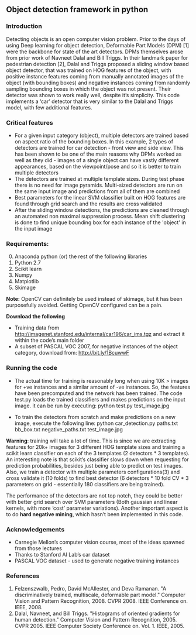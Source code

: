 ## Object detection framework in python

### Introduction
Detecting objects is an open computer vision problem. Prior to the days of using Deep learning for object detection, Deformable Part Models (DPM) [1] were the backbone for state of the art detectors. DPMs themselves arose from prior work of Navneet Dalal and Bill Triggs. In their landmark paper for pedestrian detection [2], Dalal and Triggs proposed a sliding window based object detector, that was trained on HOG features of the object, with positive instance features coming from manually annotated images of the object (with bounding boxes) and negative instances coming from randomly sampling bounding boxes in which the object was not present. Their detector was shown to work really well, despite it’s simplicity. This code implements a ‘car’ detector that is very similar to the Dalal and Triggs model, with few additional features. 

### Critical features
* For a given input category (object), multiple detectors are trained based on aspect ratio of the bounding boxes. In this example, 2 types of detectors are trained for car detection - front view and side view. This has been shown to be one of the main reasons why DPMs worked as well as they did - images of a single object can have vastly different appearances, based on the viewpoint/pose and so it is better to train multiple detectors
* The detectors are trained at multiple template sizes. During test phase there is no need for image pyramids. Multi-sized detectors are run on the same input image and predictions from all of them are combined
* Best parameters for the linear SVM classifier built on HOG features are found through grid search and the results are cross validated
* After the sliding window detections, the predictions are cleaned through an automated non maximal suppression process. Mean shift clustering is done to find unique bounding box for each instance of the 'object' in the input image

### Requirements:
0. Anaconda python (or) the rest of the following libraries 
0. Python 2.7
0. Scikit learn
0. Numpy
0. Matplotlib
0. Skimage

**Note:** OpenCV can definitely be used instead of skimage, but it has been purposefully avoided. Getting OpenCV configured can be a pain. 

**Download the following**
* Training data from http://imagenet.stanford.edu/internal/car196/car_ims.tgz and extract it within the code’s main folder
* A subset of PASCAL VOC 2007, for negative instances of the object category, download from: http://bit.ly/1BcuwwF

### Running the code
* The actual time for training is reasonably long when using 10K > images for +ve instances and a similar amount of -ve instances. So, the features have been precomputed and the network has been trained. The code test.py loads the trained classifiers and makes predictions on the input image. it can be run by executing:
python test.py test_image.jpg  

* To train the detectors from scratch and make predictions on a new image, execute the following line:
python car_detection.py paths.txt bb_box.txt negative_paths.txt test_image.jpg

**Warning**: training will take a lot of time. This is since we are extracting features for 20k+ images for 3 different HOG template sizes and training a scikit learn classifier on each of the 3 templates (2 detectors * 3 templates). An interesting note is that scikit’s classifier slows down when requesting for prediction probabilities, besides just being able to predict on test images. Also, we train a detector with multiple parameters configurations(3) and cross validate it (10 folds) to find best detector (6 detectors * 10 fold CV * 3 parameters on grid - essentially 180 classifiers are being trained).

The performance of the detectors are not top notch, they could be better with better grid search over SVM parameters (Both gaussian and linear kernels, with more ‘cost’ parameter variations). Another important aspect is to do **hard negative mining**, which hasn’t been implemented in this code. 

### Acknowledgements 
* Carnegie Mellon’s computer vision course, most of the ideas spawned from those lectures
* Thanks to Stanford AI Lab’s car dataset
* PASCAL VOC dataset - used to generate negative training instances

### References
1. Felzenszwalb, Pedro, David McAllester, and Deva Ramanan. "A discriminatively trained, multiscale, deformable part model." Computer Vision and Pattern Recognition, 2008. CVPR 2008. IEEE Conference on. IEEE, 2008.
2. Dalal, Navneet, and Bill Triggs. "Histograms of oriented gradients for human detection." Computer Vision and Pattern Recognition, 2005. CVPR 2005. IEEE Computer Society Conference on. Vol. 1. IEEE, 2005. 